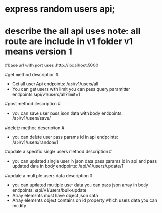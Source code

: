 # express random users api;

# describe the all api uses note: all route are include in v1 folder v1 means version 1

#base url with port uses :http://localhost:5000

#get method description #<ul>

<li>Get all user Api endpoints: /api/v1/users/all</li>
<li>You can get users with limit you can pass query paramitter endpoints:/api/v1/users/all?limit=1</li>

</ul>

#post method description #<ul>

<li>you can save user pass json data with body endpoints: /api/v1/users/save/</li>
</ul>

#delete method description #<ul>

<li>you can delete user pass params id in api  endpoints: /api/v1/users/random/1</li>

</ul>

#update a specific single users method description #<ul>

<li>you can updated single user in json data pass params id in api and pass updated data in body  endpoints: /api/v1/users/update/1</li>

</ul>

#update a multiple users data description #<ul>

<li>you can updated multiple user data you can pass json array in body  endpoints: /api/v1/users/bulk-update</li>
<li>Array elements must have  object json data </li>
<li>Array elements object contains on id property which users data you can modify </li>

</ul>
